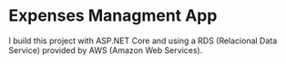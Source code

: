 # Expenses Managment App
I build this project with ASP.NET Core and using a RDS (Relacional Data Service) provided by AWS (Amazon Web Services).
